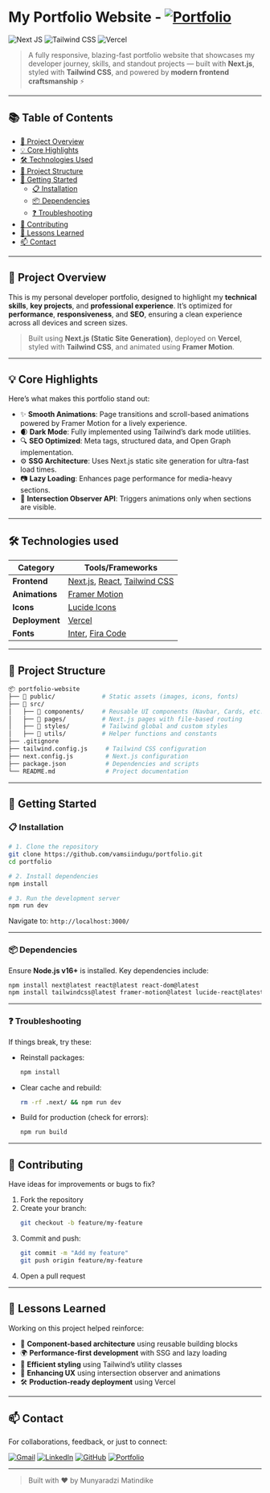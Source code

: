 # My Portfolio Website - [![Portfolio](https://img.shields.io/badge/Portfolio-%23000000.svg?style=for-the-badge&logo=firefox&logoColor=#FF7139)](https://portifolio-ten-teal-93.vercel.app/)
![Next JS](https://img.shields.io/badge/Next.js-black?style=for-the-badge&logo=next.js&logoColor=white)
![Tailwind CSS](https://img.shields.io/badge/TailwindCSS-38B2AC?style=for-the-badge&logo=tailwind-css&logoColor=white)
![Vercel](https://img.shields.io/badge/Vercel-%23000000.svg?style=for-the-badge&logo=vercel&logoColor=white)

> A fully responsive, blazing-fast portfolio website that showcases my developer journey, skills, and standout projects — built with **Next.js**, styled with **Tailwind CSS**, and powered by **modern frontend craftsmanship** ⚡

---

## 📚 Table of Contents  

- [🎯 Project Overview](#-project-overview)  
- [💡 Core Highlights](#-core-highlights)  
- [🛠️ Technologies Used](#-technologies-used)  
- [📁 Project Structure](#-project-structure)  
- [🚀 Getting Started](#-getting-started)  
  - [📋 Installation](#-installation)  
  - [📦 Dependencies](#-dependencies)  
  - [❓ Troubleshooting](#-troubleshooting)  
- [🤝 Contributing](#-contributing)  
- [📘 Lessons Learned](#-lessons-learned)  
- [📫 Contact](#-contact)  

---

## 🎯 Project Overview  

This is my personal developer portfolio, designed to highlight my **technical skills**, **key projects**, and **professional experience**. It’s optimized for **performance**, **responsiveness**, and **SEO**, ensuring a clean experience across all devices and screen sizes.

> Built using **Next.js (Static Site Generation)**, deployed on **Vercel**, styled with **Tailwind CSS**, and animated using **Framer Motion**.

---

## 💡 Core Highlights  

Here’s what makes this portfolio stand out:

- ✨ **Smooth Animations**: Page transitions and scroll-based animations powered by Framer Motion for a lively experience.  
- 🌒 **Dark Mode**: Fully implemented using Tailwind’s dark mode utilities.  
- 🔍 **SEO Optimized**: Meta tags, structured data, and Open Graph implementation.  
- ⚙️ **SSG Architecture**: Uses Next.js static site generation for ultra-fast load times.  
- 📷 **Lazy Loading**: Enhances page performance for media-heavy sections.  
- 🧠 **Intersection Observer API**: Triggers animations only when sections are visible.

---

## 🛠 Technologies used

| Category      | Tools/Frameworks |
|---------------|------------------|
| **Frontend**  | [Next.js](https://nextjs.org/), [React](https://react.dev/), [Tailwind CSS](https://tailwindcss.com/) |
| **Animations**| [Framer Motion](https://www.framer.com/motion/) |
| **Icons**     | [Lucide Icons](https://lucide.dev/) |
| **Deployment**| [Vercel](https://vercel.com/) |
| **Fonts**     | [Inter](https://fonts.google.com/specimen/Inter), [Fira Code](https://fonts.google.com/specimen/Fira+Code) |

---

## 📁 Project Structure  

```bash
📦 portfolio-website  
├── 📂 public/             # Static assets (images, icons, fonts)  
├── 📂 src/  
│   ├── 📂 components/     # Reusable UI components (Navbar, Cards, etc.)  
│   ├── 📂 pages/          # Next.js pages with file-based routing  
│   ├── 📂 styles/         # Tailwind global and custom styles  
│   ├── 📂 utils/          # Helper functions and constants  
├── .gitignore  
├── tailwind.config.js     # Tailwind CSS configuration  
├── next.config.js         # Next.js configuration  
├── package.json           # Dependencies and scripts  
└── README.md              # Project documentation  
```

---

## 🚀 Getting Started  

### 📋 Installation  

```bash
# 1. Clone the repository
git clone https://github.com/vamsiindugu/portfolio.git
cd portfolio

# 2. Install dependencies
npm install

# 3. Run the development server
npm run dev
```

Navigate to: `http://localhost:3000/`

---

### 📦 Dependencies  

Ensure **Node.js v16+** is installed. Key dependencies include:

```bash
npm install next@latest react@latest react-dom@latest
npm install tailwindcss@latest framer-motion@latest lucide-react@latest
```

---

### ❓ Troubleshooting  

If things break, try these:

- Reinstall packages:
  ```bash
  npm install
  ```

- Clear cache and rebuild:
  ```bash
  rm -rf .next/ && npm run dev
  ```

- Build for production (check for errors):
  ```bash
  npm run build
  ```

---

## 🤝 Contributing  

Have ideas for improvements or bugs to fix?

1. Fork the repository  
2. Create your branch:  
   ```bash
   git checkout -b feature/my-feature
   ```  
3. Commit and push:  
   ```bash
   git commit -m "Add my feature"
   git push origin feature/my-feature
   ```  
4. Open a pull request  

---

## 📘 Lessons Learned  

Working on this project helped reinforce:

- 🧩 **Component-based architecture** using reusable building blocks  
- 🌍 **Performance-first development** with SSG and lazy loading  
- 🎨 **Efficient styling** using Tailwind’s utility classes  
- 🎥 **Enhancing UX** using intersection observer and animations  
- 🛠️ **Production-ready deployment** using Vercel  

---

## 📫 Contact  

For collaborations, feedback, or just to connect:

[![Gmail](https://img.shields.io/badge/Gmail-D14836?style=for-the-badge&logo=gmail&logoColor=white)](mailto:mmatindike@outlook.com)
[![LinkedIn](https://img.shields.io/badge/LinkedIn-%230077B5.svg?style=for-the-badge&logo=linkedin&logoColor=white)](https://www.linkedin.com/in/munyaradzi-matindike-864884222/)
[![GitHub](https://img.shields.io/badge/GitHub-%23121011.svg?style=for-the-badge&logo=github&logoColor=white)](https://github.com/devMunyaradziMatindike)
[![Portfolio](https://img.shields.io/badge/Portfolio-%23000000.svg?style=for-the-badge&logo=firefox&logoColor=#FF7139)](https://portifolio-ten-teal-93.vercel.app/)

---

> Built with ❤️ by Munyaradzi Matindike
